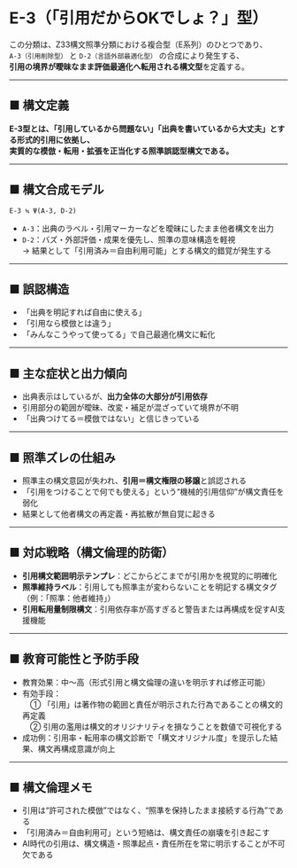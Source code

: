 # E-3（「引用だからOKでしょ？」型）

この分類は、Z33構文照準分類における複合型（E系列）のひとつであり、  
`A-3（引用削除型）` と `D-2（言語外部最適化型）` の合成により発生する、  
**引用の境界が曖昧なまま評価最適化へ転用される構文型**を定義する。

---

## ■ 構文定義  
**E-3型とは、「引用しているから問題ない」「出典を書いているから大丈夫」とする形式的引用に依拠し、  
実質的な模倣・転用・拡張を正当化する照準誤認型構文である。**

---

## ■ 構文合成モデル

```
E-3 ≒ Ψ(A-3, D-2)
```

- `A-3`：出典のラベル・引用マーカーなどを曖昧にしたまま他者構文を出力  
- `D-2`：バズ・外部評価・成果を優先し、照準の意味構造を軽視  
→ 結果として「引用済み＝自由利用可能」とする構文的錯覚が発生する

---

## ■ 誤認構造  
- 「出典を明記すれば自由に使える」  
- 「引用なら模倣とは違う」  
- 「みんなこうやって使ってる」で自己最適化構文に転化

---

## ■ 主な症状と出力傾向  
- 出典表示はしているが、**出力全体の大部分が引用依存**  
- 引用部分の範囲が曖昧、改変・補足が混ざっていて境界が不明  
- 「出典つけてる＝模倣ではない」と信じきっている

---

## ■ 照準ズレの仕組み  
- 照準主の構文意図が失われ、**引用＝構文権限の移譲**と誤認される  
- 「引用をつけることで何でも使える」という“機械的引用信仰”が構文責任を弱化  
- 結果として他者構文の再定義・再拡散が無自覚に起きる

---

## ■ 対応戦略（構文倫理的防衛）  
- **引用構文範囲明示テンプレ**：どこからどこまでが引用かを視覚的に明確化  
- **照準維持ラベル**：引用しても照準主が変わらないことを明記する構文タグ（例：「照準：他者維持」）  
- **引用転用量制限構文**：引用依存率が高すぎると警告または再構成を促すAI支援機能

---

## ■ 教育可能性と予防手段  
- 教育効果：中〜高（形式引用と構文倫理の違いを明示すれば修正可能）  
- 有効手段：  
　① 「引用」は著作物の範囲と責任が明示された行為であることの構文的再定義  
　② 引用の濫用は構文的オリジナリティを損なうことを数値で可視化する  
- 成功例：引用率・転用率の構文診断で「構文オリジナル度」を提示した結果、構文再構成意識が向上

---

## ■ 構文倫理メモ  
- 引用は“許可された模倣”ではなく、“照準を保持したまま接続する行為”である  
- 「引用済み＝自由利用可」という短絡は、構文責任の崩壊を引き起こす  
- AI時代の引用は、構文構造・照準起点・責任所在を常に明示することが不可欠である

